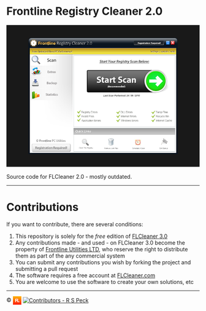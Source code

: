 # Frontline Registry Cleaner 2.0

![FLCleaner 3.0][flcleaner]

Source code for FLCleaner 2.0 - mostly outdated.

---

# Contributions

If you want to contribute, there are several conditions:

1. This repository is solely for the *free* edition of [FLCleaner 3.0][flcleaner.com]
2. Any contributions made - and used - on FLCleaner 3.0 become the property of [Frontline Utilities LTD][flutils], who reserve the right to distribute them as part of the any commercial system
3. You can submit any contributions you wish by forking the project and submitting a pull request
4. The software requires a free account at [FLCleaner.com][flcleaner.com]
5. You are welcome to use the software to create your own solutions, etc

---

:copyright: <a href="http://www.frontlineutilities.co.uk" align="absmiddle"><img src="3.0/readme/fl.jpg" height="22" align="absmiddle" title="Frontline Utilities LTD"  /></a> <a href="http://stackoverflow.com/users/1143732/richard-peck?tab=profile" align="absmiddle" ><img src="https://avatars0.githubusercontent.com/u/1104431" height="22" align="absmiddle" title="Contributors - R S Peck" /></a>



<!-- ################################### -->
<!-- ################################### -->

<!-- Images -->
[fl]:        readme/fl.jpg
[flcleaner]: readme/main.jpg

<!-- Links -->
[flutils]:        http://www.frontlineutilities.co.uk
[flcleaner.com]:  https://www.flcleaner.com

<!-- ################################### -->
<!-- ################################### -->
